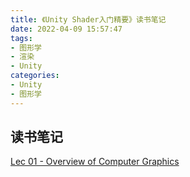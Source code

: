 ```yaml
---
title: 《Unity Shader入门精要》读书笔记
date: 2022-04-09 15:57:47
tags:
- 图形学
- 渲染
- Unity
categories:
- Unity
- 图形学
---
```


## 读书笔记

[Lec 01 - Overview of Computer Graphics](https://xtom0369.github.io/2022/03/26/GAMES101%20-%20Overview%20of%20Computer%20Graphics/)
